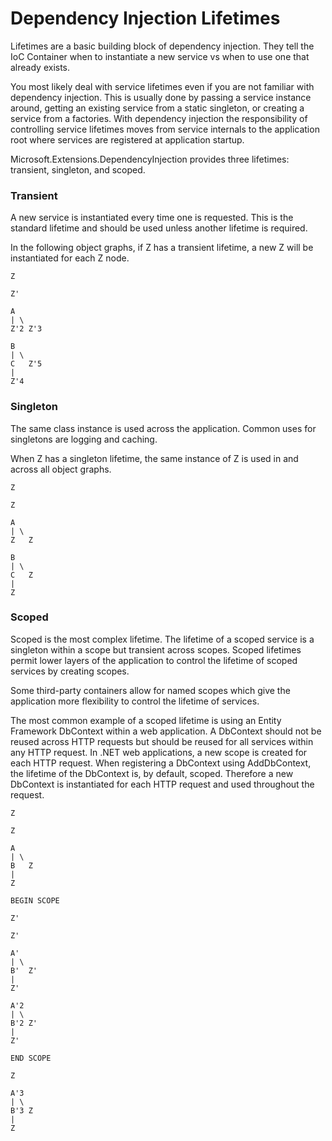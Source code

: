 # Dependency Injection Lifetimes

Lifetimes are a basic building block of dependency injection. They tell the IoC Container when to instantiate a new service vs when to use one that already exists.

You most likely deal with service lifetimes even if you are not familiar with dependency injection. This is usually done by passing a service instance around, getting an existing service from a static singleton, or creating a service from a factories. With dependency injection the responsibility of controlling service lifetimes moves from service internals to the application root where services are registered at application startup.

Microsoft.Extensions.DependencyInjection provides three lifetimes: transient, singleton, and scoped.

### Transient

A new service is instantiated every time one is requested. This is the standard lifetime and should be used unless another lifetime is required.

In the following object graphs, if Z has a transient lifetime, a new Z will be instantiated for each Z node.

```
Z

Z'

A
| \
Z'2 Z'3

B
| \
C   Z'5
|
Z'4
```

### Singleton

The same class instance is used across the application. Common uses for singletons are logging and caching.

When Z has a singleton lifetime, the same instance of Z is used in and across all object graphs.

```
Z

Z

A
| \
Z   Z

B
| \
C   Z
|
Z
```

### Scoped

Scoped is the most complex lifetime. The lifetime of a scoped service is a singleton within a scope but transient across scopes. Scoped lifetimes permit lower layers of the application to control the lifetime of scoped services by creating scopes.

Some third-party containers allow for named scopes which give the application more flexibility to control the lifetime of services.

The most common example of a scoped lifetime is using an Entity Framework DbContext within a web application. A DbContext should not be reused across HTTP requests but should be reused for all services within any HTTP request. In .NET web applications, a new scope is created for each HTTP request. When registering a DbContext using AddDbContext, the lifetime of the DbContext is, by default, scoped. Therefore a new DbContext is instantiated for each HTTP request and used throughout the request.

```
Z

Z

A
| \
B   Z
|
Z

BEGIN SCOPE

Z'

Z'

A'
| \
B'  Z'
|
Z'

A'2
| \
B'2 Z'
|
Z'

END SCOPE

Z

A'3
| \
B'3 Z
|
Z
```
